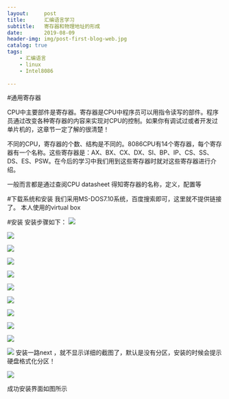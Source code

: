 ```yaml
---
layout:     post
title:      汇编语言学习
subtitle:   寄存器和物理地址的形成
date:       2019-08-09
header-img: img/post-first-blog-web.jpg
catalog: true
tags:
    - 汇编语言
    - linux
    - Intel8086
    
---
```

#通用寄存器

CPU中主要部件是寄存器。寄存器是CPU中程序员可以用指令读写的部件。程序员通过改变各种寄存器的内容来实现对CPU的控制。如果你有调试过或者开发过单片机的，这章节一定了解的很清楚！

不同的CPU，寄存器的个数、结构是不同的。8086CPU有14个寄存器，每个寄存器有一个名称。这些寄存器是：AX、BX、CX、DX、SI、BP、IP、CS、SS、DS、ES、PSW。在今后的学习中我们用到这些寄存器时就对这些寄存器进行介绍。

一般而言都是通过查阅CPU datasheet 得知寄存器的名称，定义，配置等


#下载系统和安装
我们采用MS-DOS7.10系统，百度搜索即可，这里就不提供链接了。
本人使用的virtual box



#安装
安装步骤如下：
![](https://raw.githubusercontent.com/dbb4560/StorePicturebed/master/wirtePicture/image20190809232533.png)

![](https://raw.githubusercontent.com/dbb4560/StorePicturebed/master/wirtePicture/image20190809232628.png)

![](https://raw.githubusercontent.com/dbb4560/StorePicturebed/master/wirtePicture/image20190809232640.png)

![](https://raw.githubusercontent.com/dbb4560/StorePicturebed/master/wirtePicture/image20190809232721.png)

![](https://raw.githubusercontent.com/dbb4560/StorePicturebed/master/wirtePicture/image20190809232752.png)

![](https://raw.githubusercontent.com/dbb4560/StorePicturebed/master/wirtePicture/image20190809232830.png)

![](https://raw.githubusercontent.com/dbb4560/StorePicturebed/master/wirtePicture/image20190809234722.png)

![](https://raw.githubusercontent.com/dbb4560/StorePicturebed/master/wirtePicture/image20190809234804.png)

![](https://raw.githubusercontent.com/dbb4560/StorePicturebed/master/wirtePicture/image20190809234840.png)

![](https://raw.githubusercontent.com/dbb4560/StorePicturebed/master/wirtePicture/image20190809235050.png)

![](https://raw.githubusercontent.com/dbb4560/StorePicturebed/master/wirtePicture/image20190809235143.png)
安装一路next ，就不显示详细的截图了，默认是没有分区，安装的时候会提示硬盘格式化分区！

![](https://raw.githubusercontent.com/dbb4560/StorePicturebed/master/wirtePicture/image20190809235955.png)

成功安装界面如图所示
